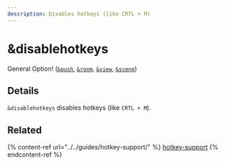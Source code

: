 ```yaml
---
description: Disables hotkeys (like CRTL + M)
---
```


# \&disablehotkeys

General Option! ([`&push`](../../source-settings/push.md), [`&room`](../../general-settings/room.md), [`&view`](../view-parameters/view.md), [`&scene`](../view-parameters/scene.md))

## Details

`&disablehotkeys` disables hotkeys (like `CRTL + M`).

## Related

{% content-ref url="../../guides/hotkey-support/" %}
[hotkey-support](../../guides/hotkey-support/)
{% endcontent-ref %}
